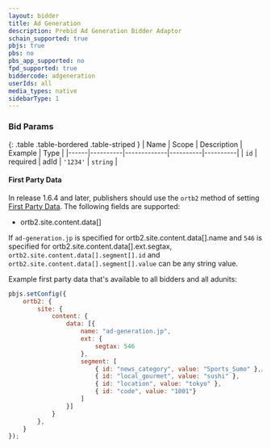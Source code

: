 ```yaml
---
layout: bidder
title: Ad Generation
description: Prebid Ad Generation Bidder Adaptor
schain_supported: true
pbjs: true
pbs: no
pbs_app_supported: no
fpd_supported: true
biddercode: adgeneration
userIds: all
media_types: native
sidebarType: 1
---
```



### Bid Params

{: .table .table-bordered .table-striped }
| Name | Scope    | Description | Example  | Type     |
|------|----------|-------------|----------|----------|
| `id` | required | adId        | `'1234'` | `string` |

#### First Party Data

In release 1.6.4 and later, publishers should use the `ortb2` method of setting [First Party Data](https://docs.prebid.org/features/firstPartyData.html). The following fields are supported:

* ortb2.site.content.data[]

If `ad-generation.jp` is specified for ortb2.site.content.data[].name and `546` is specified for ortb2.site.content.data[].ext.segtax,
`ortb2.site.content.data[].segment[].id` and `ortb2.site.content.data[].segment[].value` can be any string value.

Example first party data that's available to all bidders and all adunits:

```javascript
pbjs.setConfig({
    ortb2: {
        site: {
            content: {
                data: [{
                    name: "ad-generation.jp",
                    ext: {
                        segtax: 546
                    },
                    segment: [
                        { id: "news_category", value: "Sports_Sumo" },// id and value must be string types
                        { id: "local_gourmet", value: "sushi" },
                        { id: "location", value: "tokyo" },
                        { id: "code", value: "1001"}
                    ]
                }]
            }
        },
    }
});
```
